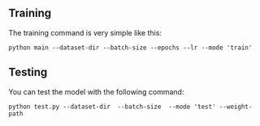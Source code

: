 ## Training
The training command is very simple like this:
```
python main --dataset-dir --batch-size --epochs --lr --mode 'train'
```
## Testing
You can test the model with the following command:
```
python test.py --dataset-dir  --batch-size  --mode 'test' --weight-path 
```


